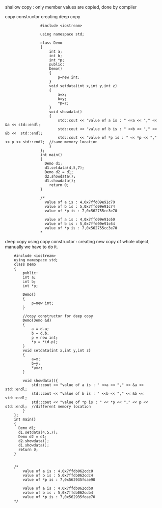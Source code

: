 shallow copy : only member values are copied, done by compiler 




copy constructor creating deep copy


                    #include <iostream>  

                    using namespace std;  

                    class Demo  
                    {  
                        int a;  
                        int b;  
                        int *p;  
                        public:  
                        Demo()  
                        {  
                            p=new int;  
                        }  
                        void setdata(int x,int y,int z)  
                        {  
                            a=x;  
                            b=y;  
                            *p=z;  
                        }  
                        void showdata()  
                        {  
                            std::cout << "value of a is : " <<a << "," << &a << std::endl;  
                            std::cout << "value of b is : " <<b << "," << &b <<  std::endl;  
                            std::cout << "value of *p is : " << *p << "," << p << std::endl;  //same memory location
                        }  
                    };  
                    int main()  
                    {  
                      Demo d1;  
                      d1.setdata(4,5,7);  
                      Demo d2 = d1;  
                      d2.showdata();  
                      d1.showdata();
                        return 0;  
                    }  

                    /*
                      value of a is : 4,0x7ffd09e91c70
                      value of b is : 5,0x7ffd09e91c74
                      value of *p is : 7,0x562755cc3e70

                      value of a is : 4,0x7ffd09e91c60
                      value of b is : 5,0x7ffd09e91c64
                      value of *p is : 7,0x562755cc3e70
                    *


deep copy using copy constructor  : creating new copy of whole object, manually we have to do it.

        #include <iostream>  
        using namespace std;  
        class Demo  
        {  
            public:  
            int a;  
            int b;  
            int *p;  

            Demo()  
            {  
                p=new int;  
            } 

            //copy constructor for deep copy
            Demo(Demo &d)  
            {  
                a = d.a;  
                b = d.b;  
                p = new int;  
                *p = *(d.p);  
            }  
            void setdata(int x,int y,int z)  
            {  
                a=x;  
                b=y;  
                *p=z;  
            }  

            void showdata(){  
                std::cout << "value of a is : " <<a << "," << &a << std::endl;  
                std::cout << "value of b is : " <<b << "," << &b <<  std::endl;  
                std::cout << "value of *p is : " << *p << "," << p << std::endl;  //different memory location
            }    
        };  
        int main()  
        {  
          Demo d1;  
          d1.setdata(4,5,7);  
          Demo d2 = d1;  
          d2.showdata();  
          d1.showdata();
          return 0;  
        }  


        /*
            value of a is : 4,0x7ffdb062cdc0
            value of b is : 5,0x7ffdb062cdc4
            value of *p is : 7,0x562935fcae90

            value of a is : 4,0x7ffdb062cdb0
            value of b is : 5,0x7ffdb062cdb4
            value of *p is : 7,0x562935fcae70
        */
